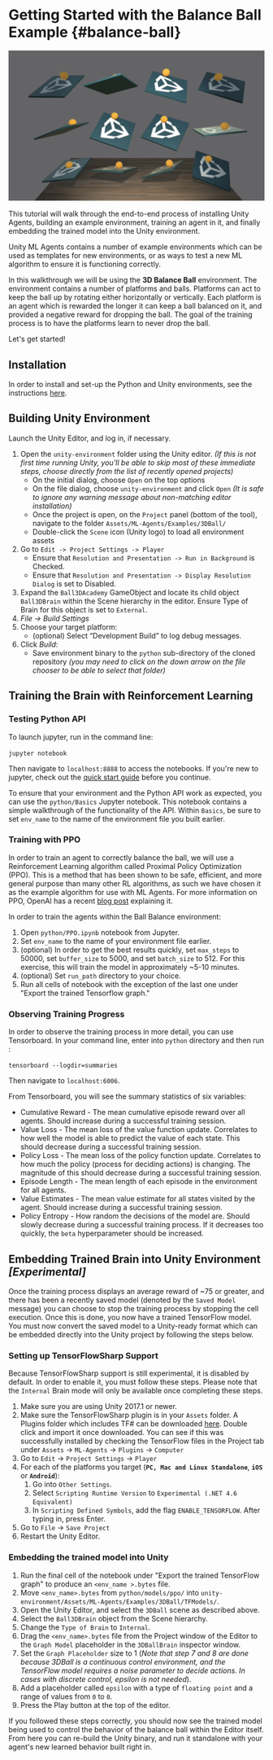 # Getting Started with the Balance Ball Example                                                                   {#balance-ball}

![Balance Ball](../images/balance.png)

This tutorial will walk through the end-to-end process of installing Unity Agents, building an example environment, training an agent in it, and finally embedding the trained model into the Unity environment.

Unity ML Agents contains a number of example environments which can be used as templates for new environments, or as ways to test a new ML algorithm to ensure it is functioning correctly.

In this walkthrough we will be using the **3D Balance Ball** environment. The environment contains a number of platforms and balls. Platforms can act to keep the ball up by rotating either horizontally or vertically. Each platform is an agent which is rewarded the longer it can keep a ball balanced on it, and provided a negative reward for dropping the ball. The goal of the training process is to have the platforms learn to never drop the ball.

Let's get started!

## Installation

In order to install and set-up the Python and Unity environments, see the instructions [here](installation.md).

## Building Unity Environment
Launch the Unity Editor, and log in, if necessary.

1. Open the `unity-environment` folder using the Unity editor.  *(If this is not first time running Unity, you'll be able to skip most of these immediate steps, choose directly from the list of recently opened projects)*
    - On the initial dialog, choose `Open` on the top options
    - On the file dialog, choose `unity-environment` and click `Open` *(It is safe to ignore any warning message about non-matching editor installation)*
    - Once the project is open, on the `Project` panel (bottom of the tool), navigate to the folder `Assets/ML-Agents/Examples/3DBall/`
    - Double-click the `Scene` icon (Unity logo) to load all environment assets
2. Go to `Edit -> Project Settings -> Player`
    - Ensure that `Resolution and Presentation -> Run in Background` is Checked.
    - Ensure that `Resolution and Presentation -> Display Resolution Dialog` is set to Disabled.
3. Expand the `Ball3DAcademy` GameObject and locate its child object `Ball3DBrain` within the Scene hierarchy in the editor. Ensure Type of Brain for this object is set to `External`.
4. *File -> Build Settings*
5. Choose your target platform:
    - (optional) Select “Development Build” to log debug messages.
6. Click *Build*:
    - Save environment binary to the `python` sub-directory of the cloned repository *(you may need to click on the down arrow on the file chooser to be able to select that folder)*

## Training the Brain with Reinforcement Learning

### Testing Python API

To launch jupyter, run in the command line:

`jupyter notebook`

Then navigate to `localhost:8888` to access the notebooks. If you're new to jupyter, check out the [quick start guide](https://jupyter-notebook-beginner-guide.readthedocs.io/en/latest/execute.html) before you continue.

To ensure that your environment and the Python API work as expected, you can use the `python/Basics` Jupyter notebook. This notebook contains a simple walkthrough of the functionality of the API. Within `Basics`, be sure to set `env_name` to the name of the environment file you built earlier.

### Training with PPO
In order to train an agent to correctly balance the ball, we will use a Reinforcement Learning algorithm called Proximal Policy Optimization (PPO). This is a method that has been shown to be safe, efficient, and more general purpose than many other RL algorithms, as such we have chosen it as the example algorithm for use with ML Agents. For more information on PPO, OpenAI has a recent [blog post](https://blog.openai.com/openai-baselines-ppo/) explaining it.

In order to train the agents within the Ball Balance environment:

1. Open `python/PPO.ipynb` notebook from Jupyter.
2. Set `env_name` to the name of your environment file earlier.
3. (optional) In order to get the best results quickly, set `max_steps` to 50000, set `buffer_size` to 5000, and set `batch_size` to 512.  For this exercise, this will train the model in approximately ~5-10 minutes.
4. (optional) Set `run_path` directory to your choice.
5. Run all cells of notebook with the exception of the last one under "Export the trained Tensorflow graph."

### Observing Training Progress
In order to observe the training process in more detail, you can use Tensorboard.
In your command line, enter into `python` directory and then run :

`tensorboard --logdir=summaries`

Then navigate to `localhost:6006`.

From Tensorboard, you will see the summary statistics of six variables:
* Cumulative Reward - The mean cumulative episode reward over all agents. Should increase during a successful training session.
* Value Loss - The mean loss of the value function update. Correlates to how well the model is able to predict the value of each state. This should decrease during a successful training session.
* Policy Loss - The mean loss of the policy function update. Correlates to how much the policy (process for deciding actions) is changing. The magnitude of this should decrease during a successful training session.
* Episode Length - The mean length of each episode in the environment for all agents.
* Value Estimates - The mean value estimate for all states visited by the agent. Should increase during a successful training session.
* Policy Entropy - How random the decisions of the model are. Should slowly decrease during a successful training process. If it decreases too quickly, the `beta` hyperparameter should be increased.

## Embedding Trained Brain into Unity Environment _[Experimental]_
Once the training process displays an average reward of ~75 or greater, and there has been a recently saved model (denoted by the `Saved Model` message) you can choose to stop the training process by stopping the cell execution. Once this is done, you now have a trained TensorFlow model. You must now convert the saved model to a Unity-ready format which can be embedded directly into the Unity project by following the steps below.

### Setting up TensorFlowSharp Support
Because TensorFlowSharp support is still experimental, it is disabled by default. In order to enable it, you must follow these steps. Please note that the `Internal` Brain mode will only be available once completing these steps.

1. Make sure you are using Unity 2017.1 or newer.
2. Make sure the TensorFlowSharp plugin is in your `Assets` folder. A Plugins folder which includes TF# can be downloaded [here](https://s3.amazonaws.com/unity-agents/0.2/TFSharpPlugin.unitypackage). Double click and import it once downloaded.  You can see if this was successfully installed by checking the TensorFlow files in the Project tab under `Assets` -> `ML-Agents` -> `Plugins` -> `Computer`
3. Go to `Edit` -> `Project Settings` -> `Player`
4. For each of the platforms you target (**`PC, Mac and Linux Standalone`**, **`iOS`** or **`Android`**):
	1. Go into `Other Settings`.
	2. Select `Scripting Runtime Version` to `Experimental (.NET 4.6 Equivalent)`
	3. In `Scripting Defined Symbols`, add the flag `ENABLE_TENSORFLOW`.  After typing in, press Enter.
5. Go to `File` -> `Save Project`
6. Restart the Unity Editor.

### Embedding the trained model into Unity

1. Run the final cell of the notebook under "Export the trained TensorFlow graph" to produce an `<env_name >.bytes` file.
2. Move `<env_name>.bytes` from `python/models/ppo/` into `unity-environment/Assets/ML-Agents/Examples/3DBall/TFModels/`.
3. Open the Unity Editor, and select the `3DBall` scene as described above.
4. Select the `Ball3DBrain` object from the Scene hierarchy.
5. Change the `Type of Brain` to `Internal`.
6. Drag the `<env_name>.bytes` file from the Project window of the Editor to the `Graph Model` placeholder in the `3DBallBrain` inspector window.
7. Set the `Graph Placeholder` size to 1 (_Note that step 7 and 8 are done because 3DBall is a continuous control environment, and the TensorFlow model requires a noise parameter to decide actions. In cases with discrete control, epsilon is not needed_).
8. Add a placeholder called `epsilon` with a type of `floating point` and a range of values from `0` to `0`.
9. Press the Play button at the top of the editor.

If you followed these steps correctly, you should now see the trained model being used to control the behavior of the balance ball within the Editor itself. From here you can re-build the Unity binary, and run it standalone with your agent's new learned behavior built right in.
